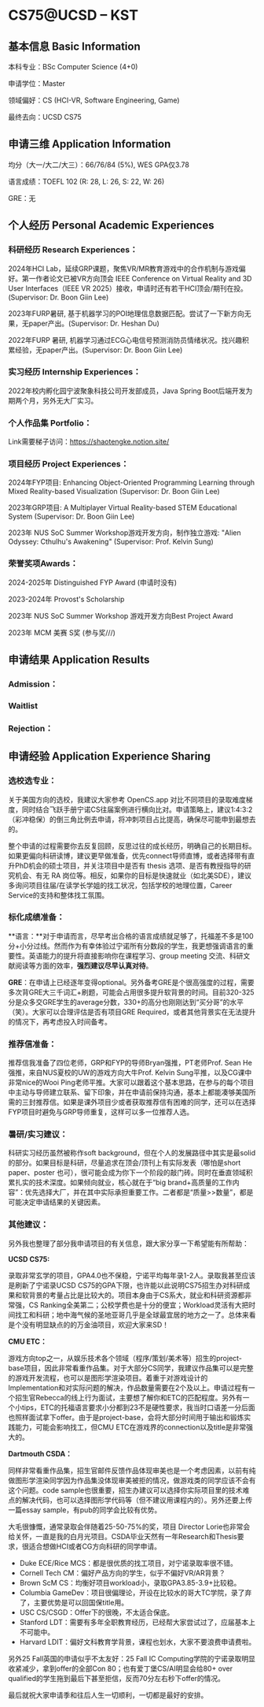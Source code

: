 # CS75@UCSD – KST

## 基本信息 Basic Information

本科专业：BSc Computer Science (4+0)

申请学位：Master

领域偏好：CS (HCI-VR, Software Engineering, Game)

最终去向：UCSD CS75


## 申请三维 Application Information

均分（大一/大二/大三）：66/76/84 (5%), WES GPA仅3.78

语言成绩：TOEFL 102 (R: 28, L: 26, S: 22, W: 26)

GRE：无


## 个人经历 Personal Academic Experiences

### 科研经历 Research Experiences：

2024年HCI Lab，延续GRP课题，聚焦VR/MR教育游戏中的合作机制与游戏偏好。第一作者论文已被VR方向顶会 IEEE Conference on Virtual Reality and 3D User Interfaces（IEEE VR 2025）接收，申请时还有若干HCI顶会/期刊在投。(Supervisor: Dr. Boon Giin Lee)

2023年FURP暑研, 基于机器学习的POI地理信息数据匹配。尝试了一下新方向无果，无paper产出。(Supervisor: Dr. Heshan Du)

2022年FURP 暑研, 机器学习通过ECG心电信号预测消防员情绪状况。找兴趣积累经验，无paper产出。(Supervisor: Dr. Boon Giin Lee)

### 实习经历 Internship Experiences：

2022年校内孵化园宁波聚象科技公司开发部成员，Java Spring Boot后端开发为期两个月，另外无大厂实习。

### **个人作品集 Portfolio：**

Link需要梯子访问：https://shaotengke.notion.site/

### 项目经历 Project Experiences：

2024年FYP项目: Enhancing Object-Oriented Programming Learning through Mixed Reality-based Visualization (Supervisor: Dr. Boon Giin Lee)

2023年GRP项目: A Multiplayer Virtual Reality-based STEM Educational System (Supervisor: Dr. Boon Giin Lee)

2023年 NUS SoC Summer Workshop游戏开发方向，制作独立游戏: "Alien Odyssey: Cthulhu's Awakening" (Supervisor: Prof. Kelvin Sung)

### 荣誉奖项Awards：

2024-2025年 Distinguished FYP Award (申请时没有)

2023-2024年 Provost's Scholarship

2023年 NUS SoC Summer Workshop 游戏开发方向Best Project Award

2023年 MCM 美赛 S奖 (参与奖///)

 

## 申请结果 Application Results

### Admission：

### Waitlist

### Rejection：



## 申请经验 Application Experience Sharing

### 选校选专业：

关于美国方向的选校，我建议大家参考 OpenCS.app 对比不同项目的录取难度梯度，同时结合飞跃手册宁诺CS往届案例进行横向比对。申请策略上，建议1:4:3:2（彩冲稳保）的倒三角比例去申请，将冲刺项目占比提高，确保尽可能申到最想去的。

整个申请的过程需要你去反复回顾，反思过往的成长经历，明确自己的长期目标。如果更偏向科研读博，建议更早做准备，优先connect导师直博，或者选择带有直升PhD机会的硕士项目，并关注项目中是否有 thesis 选项、是否有教授指导的研究机会、有无 RA 岗位等。相反，如果你的目标是快速就业（如北美SDE），建议多询问项目往届/在读学长学姐的找工状况，包括学校的地理位置，Career Service的支持和整体找工氛围。

### 标化成绩准备：

**语言：**对于申请而言，尽早考出合格的语言成绩就足够了，托福差不多是100分+小分过线。然而作为有幸体验过宁诺所有分数段的学生，我更想强调语言的重要性。英语能力的提升将直接影响你在课程学习、group meeting 交流、科研文献阅读等方面的效率，**强烈建议尽早认真对待**。

**GRE**：在申请上已经逐年变得optional。另外备考GRE是个很高强度的过程，需要多次背GRE大三千词汇+刷题，可能会占用很多提升软背景的时间。目前320-325分是众多交GRE学生的average分数，330+的高分也刚刚达到“买分哥”的水平（笑）。大家可以合理评估是否有项目GRE Required，或者其他背景实在无法提升的情况下，再考虑投入时间备考。

### 推荐信准备：

推荐信我准备了四位老师，GRP和FYP的导师Bryan强推，PT老师Prof. Sean He强推，来自NUS夏校的UW的游戏方向大牛Prof. Kelvin Sung平推，以及CG课中非常nice的Wooi Ping老师平推。大家可以跟着这个基本思路，在参与的每个项目中主动与导师建立联系、留下印象，并在申请前保持沟通，基本上都能凑够美国所需的三封推荐信。如果是课外项目少或者获取推荐信有困难的同学，还可以在选择FYP项目时避免与GRP导师重复，这样可以多一位推荐人选。

### 暑研/实习建议：

科研实习经历虽然被称作soft background，但在个人的发展路径中其实是最solid的部分。如果目标是科研，尽量追求在顶会/顶刊上有实际发表（哪怕是short paper、poster 也可），很可能会成为你下一个阶段的敲门砖。同时在垂直领域积累扎实的技术深度。如果倾向就业，核心就在于“big brand+高质量的工作内容”：优先选择大厂，并在其中实际承担重要工作。二者都是“质量>>数量”，都是可能决定申请结果的关键因素。

### 其他建议：

另外我也整理了部分我申请项目的有关信息，跟大家分享一下希望能有所帮助：

**UCSD CS75:** 

录取非常玄学的项目，GPA4.0也不保稳，宁诺平均每年录1-2人。录取我甚至应该是刷新了宁诺录UCSD CS75的GPA下限，也许能以此说明CS75招生办对科研成果和软背景的考量占比是比较大的。项目本身由于CS系大，就业和科研资源都非常强，CS Ranking全美第二；公校学费也是十分的便宜；Workload灵活有大把时间找工和科研；地中海气候的圣地亚哥几乎是全球最宜居的地方之一了。总体来看是个没有明显缺点的的万金油项目，欢迎大家来SD！

**CMU ETC：**

游戏方向top之一，从娱乐技术各个领域（程序/策划/美术等）招生的project-base项目，因此非常看重作品集。对于大部分CS同学，我建议作品集可以是完整的游戏开发流程，也可以是图形学渲染项目。着重于对游戏设计的Implementation和对实际问题的解决，作品数量需要在2个及以上。申请过程有一个招生官Rebecca的线上行为面试，主要想了解你和ETC的匹配程度。另外有一个小tips，ETC的托福语言要求小分都到23不是硬性要求，我当时口语差一分后面也照样面试拿下offer。由于是project-base，会将大部分时间用于输出和锻炼实践能力，可能会影响找工，但CMU ETC在游戏界的connection以及title是非常强大的。

**Dartmouth CSDA：**

同样非常看重作品集，招生官邮件反馈作品体现审美也是一个考虑因素，以前有纯做图形学渲染同学因为作品集没体现审美被拒的情况，做游戏类的同学应该不会有这个问题。code sample也很重要，招生办建议可以选择你实际项目里的技术难点的解决代码，也可以选择图形学代码等（但不建议用课程内的）。另外还要上传一篇essay sample，有pub的同学会比较有优势。

大毛很慷慨，通常录取会伴随着25-50-75%的奖，项目 Director Lorie也非常会给关怀，一直是我的白月光项目。CSDA毕业天然有一年Research和Thesis要求，很适合想做HCI或者CG方向科研的同学申请。

- Duke ECE/Rice MCS：都是很优质的找工项目，对宁诺录取率很不错。
- Cornell Tech CM：偏好产品方向的学生，似乎不偏好VR/AR背景？
- Brown ScM CS：均衡好项目workload小，录取GPA3.85-3.9+比较稳。
- Columbia GameDev：项目很偏理论，开设在比较水的哥大TC学院，录了弃了，主要优势是可以回国保title用。
- USC CS/CSGD：Offer下的很晚，不太适合保底。
- Stanford LDT：需要有多年全职教育经历，已经帮大家尝试过了，应届基本上不可能中。
- Harvard LDIT：偏好文科教育学背景，课程也划水，大家不要浪费申请费啦。

另外25 Fall英国的申请似乎不太友好：25 Fall IC Computing学院的宁诺录取明显收紧减少，拿到offer的全部Con 80；也有爱丁堡CS/AI明显会给80+ over qualified的学生拖到最后下甚至拒信，反而70分左右秒下offer的情况。

最后就祝大家申请季和往后人生一切顺利，一切都是最好的安排。